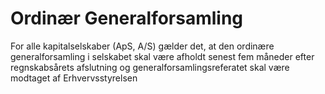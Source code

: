 # Ordinær Generalforsamling

For alle kapitalselskaber (ApS, A/S) gælder det, at den ordinære generalforsamling i selskabet skal være afholdt senest fem måneder efter regnskabsårets afslutning og generalforsamlingsreferatet skal være modtaget af Erhvervsstyrelsen
